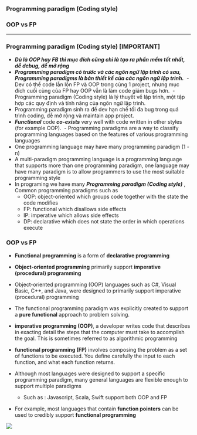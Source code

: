 ### Programming paradigm (Coding style)
### OOP vs FP
--------------

### Programming paradigm (Coding style) [IMPORTANT]
  - ***Dù là OOP hay FB thì mục đích cũng chỉ là tạo ra phần mềm tốt nhất, dễ debug, dễ mở rộng***
  - ***Programming paradigm có trước và các ngôn ngữ lập trình có sau, Programming paradigms là bản thiết kế của các ngôn ngữ lập trình.***
  - Dev có thể code lẫn lộn FP và OOP trong cùng 1 project, nhưng mục đích cuối cùng của FP hay OOP vẫn là làm code giảm bugs hơn.
  - Programming paradigm (Coding style) là lý thuyết về lập trình, một tập hợp các quy định và tính năng của ngôn ngữ lập trình.
  - Programming paradigm sinh ra để dev hạn chế tối đa bug trong quá trình coding, dễ mở rộng và maintain app project.
  - ***Functional*** code ***co-exists*** very well with code written in other styles (for example OOP).
  - Programming paradigms are a way to classify programming languages based on the features of various programming languages
  - One programming language may have many programming paradigm (1 - n)
  - A multi-paradigm programming language is a programming language that supports more than one programming paradigm, one language may have many paradigm is to allow programmers to use the most suitable programming style
  - In programing we have many ***Programming paradigm (Coding style)*** , Common programming paradigms such as
    - OOP: object-oriented which groups code together with the state the code modifies
    - FP: functional which disallows side effects
    - IP: imperative which allows side effects
    - DP: declarative which does not state the order in which operations execute
    
### OOP vs FP
  - **Functional programming** is a form of **declarative programming**
  - **Object-oriented programming** primarily support **imperative (procedural) programming**
  - Object-oriented programming (OOP) languages such as C#, Visual Basic, C++, and Java, were designed to primarily support imperative (procedural) programming
  
  - The functional programming paradigm was explicitly created to support a **pure functional** approach to problem solving.
  
  - **imperative programming (OOP)**, a developer writes code that describes in exacting detail the steps that the computer must take to accomplish the goal. This is sometimes referred to as algorithmic programming
  - **functional programming (FP)** involves composing the problem as a set of functions to be executed. You define carefully the input to each function, and what each function returns.
  - Although most languages were designed to support a specific programming paradigm, many general languages are flexible enough to support multiple paradigms
    - Such as : Javascript, Scala, Swift support both OOP and FP
  - For example, most languages that contain **function pointers** can be used to credibly support **functional programming**
  
  ![](https://github.com/leminhtuan2015/Wiki/blob/master/images/oop_fp.png)
